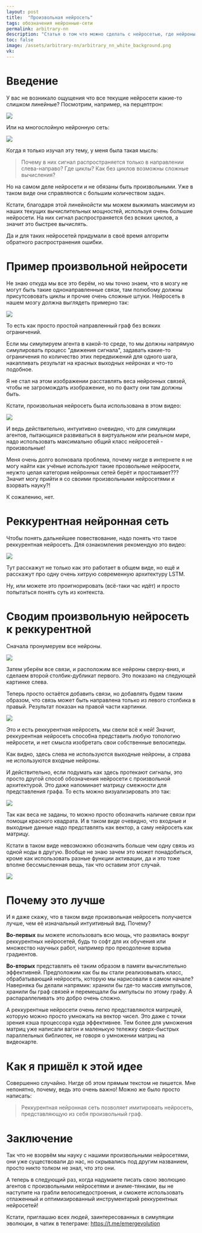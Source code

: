 ```yaml
---
layout: post
title:  "Произвольная нейросеть"
tags: обозначения нейронные-сети
permalink: arbitrary-nn
description: "Статья о том что можно сделать с нейросетью, где нейроны соединены беспорядочным образом: примерно так, как должно быть у нас в мозге."
toc: false
image: /assets/arbitrary-nn/arbitrary_nn_white_background.png
vk: 
---
```


# Введение

У вас не возникало ощущения что все текущие нейросети какие-то слишком линейные? Посмотрим, например, на перцептрон:

[![](/assets/arbitrary-nn/perceptron.png)](https://ru.wikipedia.org/wiki/%D0%9F%D0%B5%D1%80%D1%86%D0%B5%D0%BF%D1%82%D1%80%D0%BE%D0%BD#/media/%D0%A4%D0%B0%D0%B9%D0%BB:Perceptron-ru.svg)

Или на многослойную нейронную сеть:

[![](/assets/arbitrary-nn/multilayered.png)](https://ru.wikipedia.org/wiki/%D0%9F%D0%B5%D1%80%D1%86%D0%B5%D0%BF%D1%82%D1%80%D0%BE%D0%BD#/media/%D0%A4%D0%B0%D0%B9%D0%BB:Neuro.PNG)

Когда я только изучал эту тему, у меня была такая мысль:

> Почему в них сигнал распространяется только в направлении слева-направо? Где циклы? Как без циклов возможны сложные вычисления?

Но на самом деле нейросети и не обязаны быть произвольными. Уже в таком виде они справляются с большим количеством задач. 

Кстати, благодаря этой линейнойсти мы можем выжимать максимум из наших текущих вычислительных мощностей, используя очень большие нейросети. На них сигнал распространяется без всяких циклов, а значит это быстрее вычислять. 

Да и для таких нейросетей придумали в своё время алгоритм обратного распространения ошибки.

# Пример произвольной нейросети

Не знаю откуда мы все это берём, но мы точно знаем, что в мозгу не могут быть такие однонаправленные связи, там полюбому должны присутсововать циклы и прочие очень сложные штуки. Нейросеть в нашем мозгу должна выглядеть примерно так:

![](/assets/arbitrary-nn/arbitrary_nn.png)

То есть как просто простой направленный граф без всяких ограничений.

Если мы симулируем агента в какой-то среде, то мы должны напрямую симулировать процесс "движения сигнала", задавать какие-то ограничения по количество этих передвижений для одного шага, накапливать результат на красных выходных нейронах и что-то подобное.

Я не стал на этом изображении расставлять веса нейронных связей, чтобы не загромождать изображение, но по факту они там должны быть.

Кстати, произвольная нейросеть была использована в этом видео:

[![](http://img.youtube.com/vi/5lJuEW-5vr8/0.jpg)](http://www.youtube.com/watch?v=5lJuEW-5vr8)

И ведь действительно, интуитивно очевидно, что для симуляции агентов, пытающихся развиваться в виртуальном или реальном мире, надо использовать максимально общий класс нейросетей - произвольные! 

Меня очень долго волновала проблема, почему нигде в интернете я не могу найти как учёные используют такие прозвольные нейросети, неужто целая категория нейронных сетей берёт и простаивает??? Значит могу прийти я со своими произвольными нейросетями и взорвать науку?!

К сожалению, нет.

# Реккурентная нейронная сеть

Чтобы понять дальнейшее повествование, надо понять что такое реккурентная нейросеть. Для ознакомления рекомендую это видео:

[![](http://img.youtube.com/vi/ADcu9rWK_3I/0.jpg)](http://www.youtube.com/watch?v=ADcu9rWK_3I)

Тут расскажут не только как это работает в общем виде, но ещё и расскажут про одну очень хитрую современную архитектуру LSTM.

Ну, или можете это проигнорировать (всё-таки час идёт) и просто попытаться понять суть из контекста.

# Сводим произвольную нейросеть к реккурентной

Сначала пронумеруем все нейроны.

![](/assets/arbitrary-nn/arbitrary_nn_enumerated.png)

Затем уберём все связи, и расположим все нейроны сверху-вниз, и сделаем второй столбик-дубликат первого. Это показано на следующей картинке слева. 

Теперь просто остаётся добавить связи, но добавлять будем таким образом, что связь может быть направлена только из левого столбика в правый. Результат показан на правой части картинки.

![](/assets/arbitrary-nn/arbitrary_nn_two.png)

Это и есть реккурентная нейросеть, мы свели всё к ней! Значит, реккурентная нейросеть способна представить любую топологию нейросети, и нет смысла изобретать свои собственные велосипеды.

Как видно, здесь слева не используются выходные нейроны, а справа не используются входные нейроны.

И действительно, если подумать как здесь протекают сигналы, это просто другой способ обозначения нейросети с произвольной архитектурой. Это даже напоминает матрицу смежности для представления графа. То есть можно визуализировать это так:

![](/assets/arbitrary-nn/matrix_nn.png)

Так как веса не заданы, то можно просто обозначить наличие связи при помощи красного квадрата. И в таком виде очевидно, что входные и выходные данные надо представлять как вектор, а саму нейросеть как матрицу.

Кстати в таком виде невозможно обозначить больше чем одну связь из одной ноды в другую. Вообще не знаю зачем это может понадобиться, кроме как использовать разные функции активации, да и это тоже вполне бессмысленная вещь, так что оставим этот случай.

![](/assets/arbitrary-nn/not_allowed.png)

# Почему это лучше

И я даже скажу, что в таком виде произвольная нейросеть получается лучше, чем её изначальный интуитивный вид. Почему?

**Во-первых** вы можете использовать всю мощь, что развилась вокруг реккурентных нейросетей, будь то софт для их обучения или множество научных работ, например про преодоление взрыва градиентов.

**Во-вторых** представлять её таким образом в памяти вычислительно эффективней. Предположим как бы вы стали реализовывать класс, обрабатывающий нейросеть, которую мы нарисовали в самом начале? Наверняка бы делали напрямик: хранили бы где-то массив импульсов, хранили бы граф связей и перемещали бы импульсы по этому графу. А распараллеливать это добро очень сложно.

А реккурентные нейросети очень легко представляются матрицей, которую можно просто умножать на вектор чисел. Это даже с точки зрения кэша процессора куда эффективнее. Тем более для умножения матриц уже написали вагон и маленькую тележку сверх-быстрых параллельных библиотек, не говоря о умножении матриц на видеокарте.

# Как я пришёл к этой идее

Совершенно случайно. Нигде об этом прямым текстом не пишется. Мне непонятно, почему, ведь это очень важно! Можно же было просто написать:

> Реккурентная нейронная сеть позволяет имитировать нейросеть, представляющую из себя произвольный граф.

# Заключение

Так что не взорвём мы науку с нашими произвольными нейросетями, они уже существовали до нас, но скрывались под другим названием, просто никто толком не знал, что это они.

А теперь в следующий раз, когда надумаете писать свою эволюцию агентов с произвольными нейросетями и аниме-тянками, вы не наступите на грабли велосипедостроения, и сможете использовать отлаженный и оптимизированный инструментарий реккурентных нейросетей!

Кстати, приглашаю всех людей, заинтересованных в симуляции эволюции, в чатик в телеграме: https://t.me/emergevolution